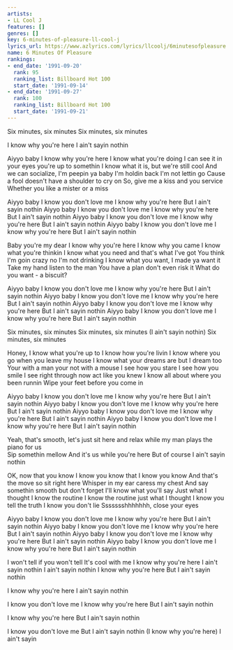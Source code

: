```yaml
---
artists:
- LL Cool J
features: []
genres: []
key: 6-minutes-of-pleasure-ll-cool-j
lyrics_url: https://www.azlyrics.com/lyrics/llcoolj/6minutesofpleasure.html
name: 6 Minutes Of Pleasure
rankings:
- end_date: '1991-09-20'
  rank: 95
  ranking_list: Billboard Hot 100
  start_date: '1991-09-14'
- end_date: '1991-09-27'
  rank: 100
  ranking_list: Billboard Hot 100
  start_date: '1991-09-21'
---
```


Six minutes, six minutes 
Six minutes, six minutes


I know why you're here 
I ain't sayin nothin 


Aiyyo baby I know why you're here 
I know what you're doing
I can see it in your eyes you're up to somethin 
I know what it is, but we're still cool 
And we can socialize, I'm peepin ya baby
I'm holdin back I'm not lettin go
Cause a fool doesn't have a shoulder to cry on 
So, give me a kiss and you service
Whether you like a mister or a miss 



Aiyyo baby I know you don't love me 
I know why you're here
But I ain't sayin nothin
Aiyyo baby I know you don't love me 
I know why you're here
But I ain't sayin nothin
Aiyyo baby I know you don't love me 
I know why you're here
But I ain't sayin nothin
Aiyyo baby I know you don't love me 
I know why you're here
But I ain't sayin nothin


Baby you're my dear I know why you're here
I know why you came I know what you're thinkin 
I know what you need and that's what I've got 
You think I'm goin crazy no I'm not drinking
I know what you want, I made ya want it 
Take my hand listen to the man
You have a plan don't even risk it 
What do you want - a biscuit?



Aiyyo baby I know you don't love me 
I know why you're here
But I ain't sayin nothin
Aiyyo baby I know you don't love me 
I know why you're here
But I ain't sayin nothin
Aiyyo baby I know you don't love me 
I know why you're here
But I ain't sayin nothin
Aiyyo baby I know you don't love me 
I know why you're here
But I ain't sayin nothin

Six minutes, six minutes
Six minutes, six minutes
(I ain't sayin nothin)
Six minutes, six minutes


Honey, I know what you're up to I know how you're livin 
I know where you go when you leave my house
I know what your dreams are but I dream too
Your with a man your not with a mouse 
I see how you stare I see how you smile 
I see right through now act like you knew 
I know all about where you been runnin 
Wipe your feet before you come in 



Aiyyo baby I know you don't love me 
I know why you're here
But I ain't sayin nothin
Aiyyo baby I know you don't love me 
I know why you're here
But I ain't sayin nothin
Aiyyo baby I know you don't love me 
I know why you're here
But I ain't sayin nothin
Aiyyo baby I know you don't love me 
I know why you're here
But I ain't sayin nothin


Yeah, that's smooth, let's just sit here and relax 
while my man plays the piano for us  
Sip somethin mellow
And it's us while you're here 
But of course I ain't sayin nothin


OK, now that you know I know you know that I know you know 
And that's the move so sit right here
Whisper in my ear caress my chest
And say somethin smooth but don't forget
I'll know what you'll say
Just what I thought I know the routine 
I know the routine just what I thought
I know you tell the truth I know you don't lie
Ssssssshhhhhhh, close your eyes    



Aiyyo baby I know you don't love me 
I know why you're here
But I ain't sayin nothin
Aiyyo baby I know you don't love me 
I know why you're here
But I ain't sayin nothin
Aiyyo baby I know you don't love me 
I know why you're here
But I ain't sayin nothin
Aiyyo baby I know you don't love me 
I know why you're here
But I ain't sayin nothin


I won't tell if you won't tell
It's cool with me I know why you're here 
I ain't sayin nothin 
I ain't sayin nothin 
I know why you're here
But I ain't sayin nothin


I know why you're here
I ain't sayin nothin


I know you don't love me 
I know why you're here
But I ain't sayin nothin


I know why you're here
But I ain't sayin nothin


I know you don't love me
But I ain't sayin nothin
(I know why you're here)
I ain't sayin




